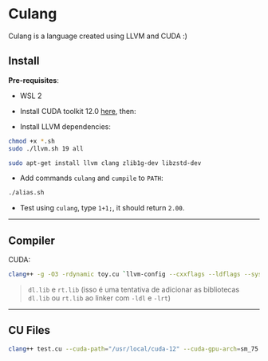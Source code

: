 # Culang

Culang is a language created using LLVM and CUDA :)

## Install

**Pre-requisites**:

- WSL 2

- Install CUDA toolkit 12.0 [here](https://developer.nvidia.com/cuda-12-0-0-download-archive?target_os=Linux&target_arch=x86_64&Distribution=WSL-Ubuntu&target_version=2.0&target_type=deb_local), then:

- Install LLVM dependencies:

```bash
chmod +x *.sh
sudo ./llvm.sh 19 all

sudo apt-get install llvm clang zlib1g-dev libzstd-dev
```
- Add commands `culang` and `cumpile` to `PATH`:

```bash
./alias.sh
```

- Test using `culang`, type `1+1;`, it should return `2.00`.

---

## Compiler

CUDA:
```bash
clang++ -g -O3 -rdynamic toy.cu `llvm-config --cxxflags --ldflags --system-libs --libs core orcjit native` --cuda-path="/usr/local/cuda-12" --cuda-gpu-arch=sm_75 -L"/usr/local/cuda-12/lib64" -lcudart_static -ldl -lrt -pthread -D_ALLOW_COMPILER_AND_STL_VERSION_MISMATCH -o bin/culang
```

 > `dl.lib` e `rt.lib` (isso é uma tentativa de adicionar as bibliotecas `dl.lib` ou `rt.lib` ao linker com `-ldl` e `-lrt`)

---

## CU Files

```bash
clang++ test.cu --cuda-path="/usr/local/cuda-12" --cuda-gpu-arch=sm_75 -L"/usr/local/cuda-12/lib64" -lcudart_static -ldl -lrt -pthread -D_ALLOW_COMPILER_AND_STL_VERSION_MISMATCH
```
